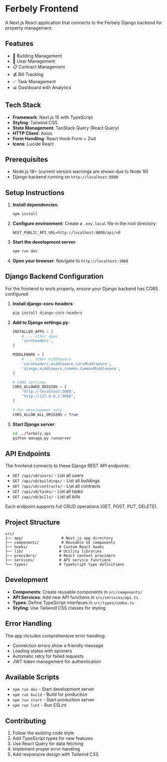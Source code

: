 # Ferbely Frontend

A Next.js React application that connects to the Ferbely Django backend for property management.

## Features

- 🏢 Building Management
- 👥 User Management  
- 📋 Contract Management
- 💰 Bill Tracking
- ✅ Task Management
- 📊 Dashboard with Analytics

## Tech Stack

- **Framework**: Next.js 15 with TypeScript
- **Styling**: Tailwind CSS
- **State Management**: TanStack Query (React Query)
- **HTTP Client**: Axios
- **Form Handling**: React Hook Form + Zod
- **Icons**: Lucide React

## Prerequisites

- Node.js 18+ (current version warnings are shown due to Node 16)
- Django backend running on `http://localhost:8000`

## Setup Instructions

1. **Install dependencies**:
   ```bash
   npm install
   ```

2. **Configure environment**:
   Create a `.env.local` file in the root directory:
   ```env
   NEXT_PUBLIC_API_URL=http://localhost:8000/api/v0
   ```

3. **Start the development server**:
   ```bash
   npm run dev
   ```

4. **Open your browser**:
   Navigate to `http://localhost:3000`

## Django Backend Configuration

For the frontend to work properly, ensure your Django backend has CORS configured:

1. **Install django-cors-headers**:
   ```bash
   pip install django-cors-headers
   ```

2. **Add to Django settings.py**:
   ```python
   INSTALLED_APPS = [
       # ... other apps
       'corsheaders',
   ]

   MIDDLEWARE = [
       # ... other middleware
       'corsheaders.middleware.CorsMiddleware',
       'django.middleware.common.CommonMiddleware',
   ]

   # CORS settings
   CORS_ALLOWED_ORIGINS = [
       "http://localhost:3000",
       "http://127.0.0.1:3000",
   ]

   # For development only
   CORS_ALLOW_ALL_ORIGINS = True
   ```

3. **Start Django server**:
   ```bash
   cd ../ferbely_api
   python manage.py runserver
   ```

## API Endpoints

The frontend connects to these Django REST API endpoints:

- `GET /api/v0/users/` - List all users
- `GET /api/v0/buildings/` - List all buildings  
- `GET /api/v0/contracts/` - List all contracts
- `GET /api/v0/tasks/` - List all tasks
- `GET /api/v0/bills/` - List all bills

Each endpoint supports full CRUD operations (GET, POST, PUT, DELETE).

## Project Structure

```
src/
├── app/                 # Next.js app directory
├── components/          # Reusable UI components
├── hooks/              # Custom React hooks
├── lib/                # Utility libraries
├── providers/          # React context providers
├── services/           # API service functions
└── types/              # TypeScript type definitions
```

## Development

- **Components**: Create reusable components in `src/components/`
- **API Services**: Add new API functions in `src/services/api.ts`
- **Types**: Define TypeScript interfaces in `src/types/index.ts`
- **Styling**: Use Tailwind CSS classes for styling

## Error Handling

The app includes comprehensive error handling:

- Connection errors show a friendly message
- Loading states with spinners
- Automatic retry for failed requests
- JWT token management for authentication

## Available Scripts

- `npm run dev` - Start development server
- `npm run build` - Build for production
- `npm run start` - Start production server
- `npm run lint` - Run ESLint

## Contributing

1. Follow the existing code style
2. Add TypeScript types for new features
3. Use React Query for data fetching
4. Implement proper error handling
5. Add responsive design with Tailwind CSS
